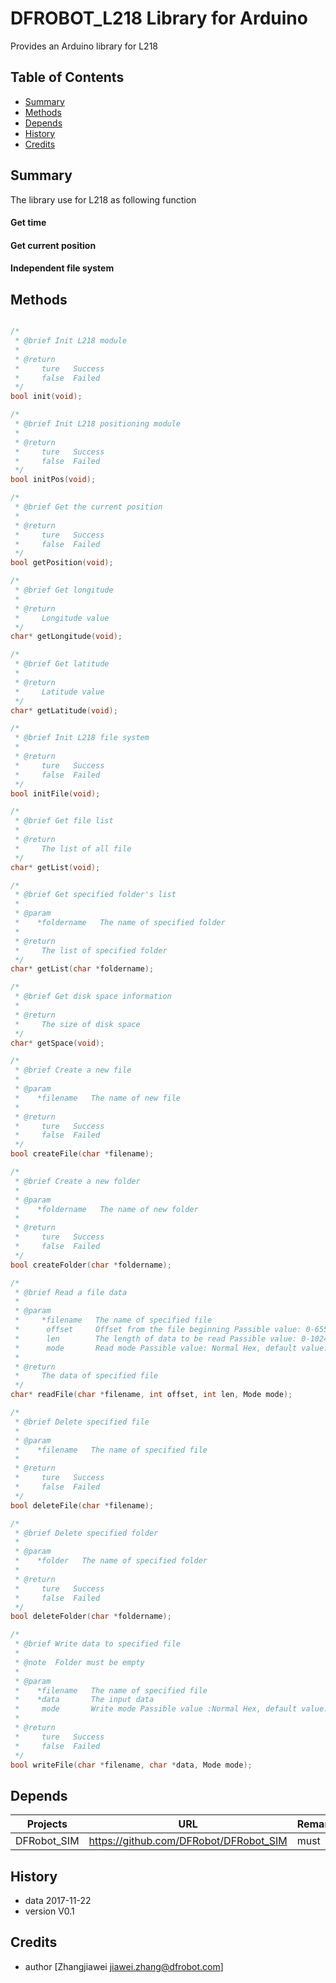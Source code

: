 # DFROBOT_L218 Library for Arduino
Provides an Arduino library for L218

## Table of Contents

* [Summary](#summary)
* [Methods](#methods)
* [Depends](#depends)
* [History](#history)
* [Credits](#credits)
<snippet>
<content>

## Summary

The library use for L218 as following function

#### Get time
#### Get current position
#### Independent file system

## Methods
```C++

/*
 * @brief Init L218 module
 *
 * @return
 *     ture   Success
 *     false  Failed
 */
bool init(void);

/*
 * @brief Init L218 positioning module
 *
 * @return
 *     ture   Success
 *     false  Failed
 */
bool initPos(void);

/*
 * @brief Get the current position
 *
 * @return
 *     ture   Success
 *     false  Failed
 */
bool getPosition(void);

/*
 * @brief Get longitude
 *
 * @return
 *     Longitude value
 */
char* getLongitude(void);

/*
 * @brief Get latitude
 *
 * @return
 *     Latitude value
 */
char* getLatitude(void);

/*
 * @brief Init L218 file system
 *
 * @return
 *     ture   Success
 *     false  Failed
 */
bool initFile(void);

/*
 * @brief Get file list
 *
 * @return
 *     The list of all file
 */
char* getList(void);

/*
 * @brief Get specified folder's list
 *
 * @param 
 *    *foldername   The name of specified folder
 *
 * @return
 *     The list of specified folder
 */
char* getList(char *foldername);

/*
 * @brief Get disk space information
 *
 * @return
 *     The size of disk space
 */
char* getSpace(void);

/*
 * @brief Create a new file
 *
 * @param 
 *    *filename   The name of new file
 *
 * @return
 *     ture   Success
 *     false  Failed
 */
bool createFile(char *filename);

/*
 * @brief Create a new folder
 *
 * @param 
 *    *foldername   The name of new folder
 *
 * @return
 *     ture   Success
 *     false  Failed
 */
bool createFolder(char *foldername);

/*
 * @brief Read a file data
 *
 * @param 
 *     *filename   The name of specified file
 *      offset     Offset from the file beginning Passible value: 0-65536, default value: 0
 *      len        The length of data to be read Passible value: 0-1024, default value: 50
 *      mode       Read mode Passible value: Normal Hex, default value: Normal
 *
 * @return
 *     The data of specified file
 */
char* readFile(char *filename, int offset, int len, Mode mode);

/*
 * @brief Delete specified file
 *
 * @param
 *    *filename   The name of specified file
 *
 * @return
 *     ture   Success
 *     false  Failed
 */
bool deleteFile(char *filename);

/*
 * @brief Delete specified folder
 *
 * @param
 *    *folder   The name of specified folder
 *
 * @return
 *     ture   Success
 *     false  Failed
 */
bool deleteFolder(char *foldername);

/*
 * @brief Write data to specified file
 *
 * @note  Folder must be empty
 *
 * @param
 *    *filename   The name of specified file
 *    *data       The input data
 *     mode       Write mode Passible value :Normal Hex, default value: Normal
 *
 * @return
 *     ture   Success
 *     false  Failed
 */
bool writeFile(char *filename, char *data, Mode mode);

```

## Depends

Projects           |                     URL                       | Remarks
------------------ | :-------------------------------------------: | -----------
DFRobot_SIM        |  https://github.com/DFRobot/DFRobot_SIM       | must

## History

- data 2017-11-22
- version V0.1

## Credits

- author [Zhangjiawei  <jiawei.zhang@dfrobot.com>]